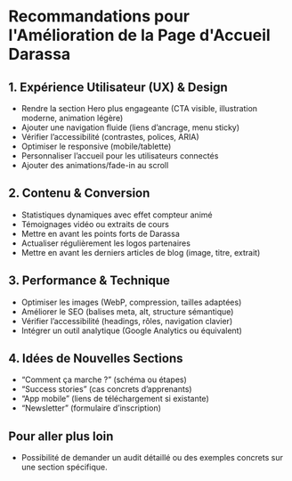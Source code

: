 # Recommandations pour l'Amélioration de la Page d'Accueil Darassa

## 1. Expérience Utilisateur (UX) & Design
- Rendre la section Hero plus engageante (CTA visible, illustration moderne, animation légère)
- Ajouter une navigation fluide (liens d’ancrage, menu sticky)
- Vérifier l’accessibilité (contrastes, polices, ARIA)
- Optimiser le responsive (mobile/tablette)
- Personnaliser l’accueil pour les utilisateurs connectés
- Ajouter des animations/fade-in au scroll

## 2. Contenu & Conversion
- Statistiques dynamiques avec effet compteur animé
- Témoignages vidéo ou extraits de cours
- Mettre en avant les points forts de Darassa
- Actualiser régulièrement les logos partenaires
- Mettre en avant les derniers articles de blog (image, titre, extrait)

## 3. Performance & Technique
- Optimiser les images (WebP, compression, tailles adaptées)
- Améliorer le SEO (balises meta, alt, structure sémantique)
- Vérifier l’accessibilité (headings, rôles, navigation clavier)
- Intégrer un outil analytique (Google Analytics ou équivalent)

## 4. Idées de Nouvelles Sections
- “Comment ça marche ?” (schéma ou étapes)
- “Success stories” (cas concrets d’apprenants)
- “App mobile” (liens de téléchargement si existante)
- “Newsletter” (formulaire d’inscription)

## Pour aller plus loin
- Possibilité de demander un audit détaillé ou des exemples concrets sur une section spécifique.
